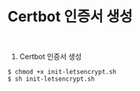 # Certbot 인증서 생성

<br>

1. Certbot 인증서 생성

```
$ chmod +x init-letsencrypt.sh
$ sh init-letsencrypt.sh
```
<br>


